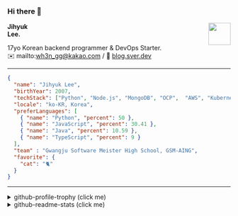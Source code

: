 ### Hi there 👋
<img src="https://github.githubassets.com/images/mona-loading-default.gif" width="50px" align="right">
</a>

**Jihyuk\
Lee.**

17yo Korean backend programmer & DevOps Starter.\
✉️ mailto:wh3n_gg@kakao.com
/ 
🔗 [blog.sver.dev](https://blog.sver.dev)

---

```json
{
  "name": "Jihyuk Lee",
  "birthYear": 2007,
  "techStack": ["Python", "Node.js", "MongoDB", "OCP",  "AWS", "Kubernetes"],
  "locale": "ko-KR, Korea",
  "preferLanguages": [
    { "name": "Python", "percent": 50 },
    { "name": "JavaScript", "percent": 30.41 },
    { "name": "Java", "percent": 10.59 },
    { "name": "TypeScript", "percent": 9 }
  ],
  "team" : "Gwangju Software Meister High School, GSM-AING",
  "favorite": {
    "cat": "🐈"
  }
}
```
---
<details>
  <summary>github-profile-trophy (click me)</summary>
  
![](https://github-profile-trophy.vercel.app/?username=withJihyuk&row=1&column=8&theme=nord)
  
</details>
<details>
  <summary>github-readme-stats (click me)</summary>
  
<!--START_SECTION:waka-->
![Code Time](http://img.shields.io/badge/Code%20Time-281%20hrs%2036%20mins-blue)

![Lines of code](https://img.shields.io/badge/%EC%A0%80%EB%8A%94%20%EC%97%AC%ED%83%9C%EA%B9%8C%EC%A7%80%20-260.2%20thousand%20%EC%A4%84%EC%9D%98%20%EC%BD%94%EB%93%9C%EB%A5%BC%20%EC%9E%91%EC%84%B1%ED%96%88%EC%96%B4%EC%9A%94.-blue)

**저는 저녁형 인간이에요. 🦉** 

```text
🌞 아침                     50 commits          ███░░░░░░░░░░░░░░░░░░░░░░   10.20 % 
🌆 낮　                     137 commits         ███████░░░░░░░░░░░░░░░░░░   27.96 % 
🌃 저녁                     232 commits         ████████████░░░░░░░░░░░░░   47.35 % 
🌙 밤　                     71 commits          ████░░░░░░░░░░░░░░░░░░░░░   14.49 % 
```


📊 **저는 이번주를 이렇게 시간을 보냈어요.** 

```text
🕑︎ Timezone: Asia/Seoul

💬 프로그래밍 언어들: 
Markdown                 2 hrs 7 mins        █████████░░░░░░░░░░░░░░░░   34.09 % 
Java                     2 hrs 5 mins        ████████░░░░░░░░░░░░░░░░░   33.66 % 
YAML                     1 hr 45 mins        ███████░░░░░░░░░░░░░░░░░░   28.37 % 
Docker                   11 mins             █░░░░░░░░░░░░░░░░░░░░░░░░   03.12 % 
Gradle                   1 min               ░░░░░░░░░░░░░░░░░░░░░░░░░   00.40 % 

🔥 에디터들: 
Intellijidea             4 hrs 5 mins        ████████████████░░░░░░░░░   65.88 % 
VS Code                  2 hrs 7 mins        █████████░░░░░░░░░░░░░░░░   34.12 % 

💻 운영 체제들: 
Windows                  6 hrs 13 mins       █████████████████████████   100.00 % 
```


 Last Updated on 28/03/2024 18:39:15 UTC
<!--END_SECTION:waka-->

</details>

</div>

